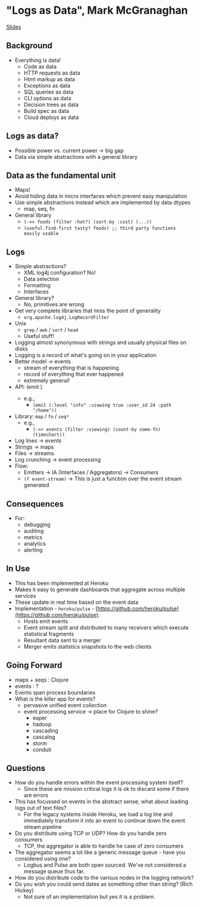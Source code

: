 # "Logs as Data", Mark McGranaghan #
[Slides](../2011-notes/mark-mcgranaghan-logs-as-datamark-mcgranaghan-logs-as-data)

## Background ##
   * Everything is data!
      * Code as data
      * HTTP requests as data
      * Html markup as data
      * Exceptions as data
      * SQL queries as data
      * CLI options as data
      * Decision trees as data
      * Build spec as data
      * Cloud deploys as data

## Logs as data? ##
   * Possible power vs. current power -> big gap
   * Data via simple abstractions with a general library

## Data as the fundamental unit ##
   * Maps!
   * Avoid hiding data in micro interfaces which prevent easy manipulation
   * Use simple abstractions instead which are implemented by data dtypes
      * map, seq, fn
   * General library
      * `(->> foods (filter :hot?) (sort-by :cost) (...))`
      * `(useful.find-first tasty? foods) ;; third party functions easily usable`

## Logs ##
   * Simple abstractions?
      * XML log4j configuration? No!
      * Data selection
      * Formatting
      * Interfaces
   * General library?
      * No, primitives are wrong
   * Get very complete libraries that miss the point of generality
      * `org.apache.log4j.LogRecordFilter`
   * Unix
      * `grep` / `awk` / `sort` / `head`
      * Useful stuff!
   * Logging almost synonymous with strings and usually physical files on disks
   * Logging is a record of what's going on in your application
   * Better model -> events
      * stream of everything that is happening
      * record of everything that ever happened
      * extremely general!
   * API: (emit <event>)
      * e.g., 
         * `(emit (:level "info" :viewing true :user_id 24 :path "/home"))`
   * Library: `map` / `fn` / `seq*`
      * e.g., 
         * `(->> events (filter :viewing) (count-by some-fn) (timechart))`
   * Log lines -> events
   * Strings -> maps
   * Files -> streams
   * Log crunching -> event processing
   * Flow:
      * Emitters -> IA (Interfaces / Aggregators) -> Consumers
      * `(f event-stream)` -> This is just a function over the event stream generated

## Consequences ##
   * For:
      * debugging
      * auditing
      * metrics
      * analytics
      * alerting

## In Use ##
   * This has been implemented at Heroku
   * Makes it easy to generate dashboards that aggregate across multiple services
   * These update in real time based on the event data
   * Implementation - `heroku/pulse` - [https://github.com/heroku/pulse](https://github.com/heroku/pulse):
      * Hosts emit events
      * Event stream split and distributed to many receivers which execute statistical fragments
      * Resultant data sent to a merger
      * Merger emits statistics snapshots to the web clients

## Going Forward ##
   * maps + seqs : Clojure
   * events : ?
   * Events span process boundaries
   * What is the killer app for events?
      * pervasive unified event collection
      * event processing service -> place for Clojure to shine?
         * esper 
         * hadoop 
         * cascading 
         * cascalog 
         * storm 
         * conduit

## Questions ##
   * How do you handle errors within the event processing system itself?
      * Since these are mission critical logs it is ok to discard some if there are errors
   * This has focussed on events in the abstract sense, what about loading logs out of text files?
      * For the legacy systems inside Heroku, we load a log line and immediately transform it into an event to continue down the event stream pipeline
   * Do you distribute using TCP or UDP? How do you handle zero consumers
      * TCP, the aggregator is able to handle he case of zero consumers
   * The aggregator seems a lot like a generic message queue - have you considered using one?
      * Logbus and Pulse are both open sourced. We've not considered a message queue thus far.
   * How do you distribute code to the various nodes in the logging network?
   * Do you wish you could send dates as something other than string? (Rich Hickey)
      * Not sure of an implementation but yes it is a problem.
